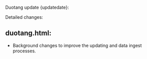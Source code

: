Duotang update {updatedate}:  

Detailed changes:
## duotang.html:
* Background changes to improve the updating and data ingest processes.
